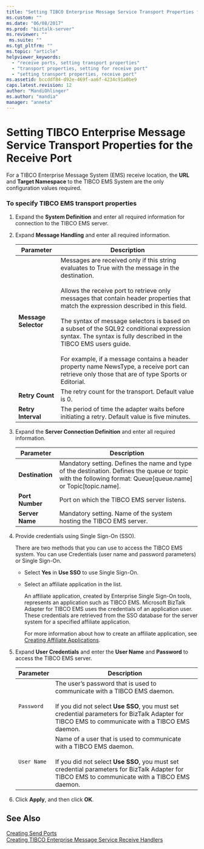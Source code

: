 ```yaml
---
title: "Setting TIBCO Enterprise Message Service Transport Properties for the Receive Port | Microsoft Docs"
ms.custom: ""
ms.date: "06/08/2017"
ms.prod: "biztalk-server"
ms.reviewer: ""
 ms.suite: ""
ms.tgt_pltfrm: ""
ms.topic: "article"
helpviewer_keywords: 
  - "receive ports, setting transport properties"
  - "transport properties, setting for receive port"
  - "setting transport properties, receive port"
ms.assetid: bccddf84-d92e-469f-aa6f-4234c91a0be9
caps.latest.revision: 12
author: "MandiOhlinger"
ms.author: "mandia"
manager: "anneta"
---
```

# Setting TIBCO Enterprise Message Service Transport Properties for the Receive Port
For a TIBCO Enterprise Message System (EMS) receive location, the **URL** and **Target Namespace** to the TIBCO EMS System are the only configuration values required.  
  
### To specify TIBCO EMS transport properties  
  
1.  Expand the **System Definition** and enter all required information for connection to the TIBCO EMS server.  
  
2.  Expand **Message Handling** and enter all required information.  
  
    |Parameter|Description|  
    |---------------|-----------------|  
    |**Message Selector**|Messages are received only if this string evaluates to True with the message in the destination.<br /><br /> Allows the receive port to retrieve only messages that contain header properties that match the expression described in this field.<br /><br /> The syntax of message selectors is based on a subset of the SQL92 conditional expression syntax. The syntax is fully described in the TIBCO EMS users guide.<br /><br /> For example, if a message contains a header property name NewsType, a receive port can retrieve only those that are of type Sports or Editorial.|  
    |**Retry Count**|The retry count for the transport. Default value is 0.|  
    |**Retry Interval**|The period of time the adapter waits before initiating a retry. Default value is five minutes.|  
  
3.  Expand the **Server Connection Definition** and enter all required information.  
  
    |Parameter|Description|  
    |---------------|-----------------|  
    |**Destination**|Mandatory setting. Defines the name and type of the destination. Defines the queue or topic with the following format: Queue[queue.name] or Topic[topic.name].|  
    |**Port Number**|Port on which the TIBCO EMS server listens.|  
    |**Server Name**|Mandatory setting. Name of the system hosting the TIBCO EMS server.|  
  
4.  Provide credentials using Single Sign-On (SSO).  
  
     There are two methods that you can use to access the TIBCO EMS system. You can use Credentials (user name and password parameters) or Single Sign-On.  
  
    -   Select **Yes** in **Use SSO** to use Single Sign-On.  
  
    -   Select an affiliate application in the list.  
  
         An affiliate application, created by Enterprise Single Sign-On tools, represents an application such as TIBCO EMS. Microsoft BizTalk Adapter for TIBCO EMS uses the credentials of an application user. These credentials are retrieved from the SSO database for the server system for a specified affiliate application.  
  
         For more information about how to create an affiliate application, see [Creating Affiliate Applications](../core/creating-affiliate-applications5.md).  
  
5.  Expand **User Credentials** and enter the **User Name** and **Password** to access the TIBCO EMS server.  
  
    |Parameter|Description|  
    |---------------|-----------------|  
    |`Password`|The user’s password that is used to communicate with a TIBCO EMS daemon.<br /><br /> If you did not select **Use SSO**, you must set credential parameters for BizTalk Adapter for TIBCO EMS to communicate with a TIBCO EMS daemon.|  
    |`User Name`|Name of a user that is used to communicate with a TIBCO EMS daemon.<br /><br /> If you did not select **Use SSO**, you must set credential parameters for BizTalk Adapter for TIBCO EMS to communicate with a TIBCO EMS daemon.|  
  
6.  Click **Apply**, and then click **OK**.  
  
## See Also  
 [Creating Send Ports](../core/creating-send-ports1.md)   
 [Creating TIBCO Enterprise Message Service Receive Handlers](../core/creating-tibco-enterprise-message-service-receive-handlers.md)